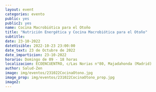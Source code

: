 ```yaml
---
layout: event
categories: evento
public: yes
public2: yes
name: Cocina Macrobiótica para el Otoño
title: "Nutrición Energética y Cocina Macrobiótica para el Otoño"
subtitle:
date: 23-10-2022
dateVisible: 2022-10-23 23:00:00
date_text: 23 de Octubre de 2022
date_imparticion: 23-10-2022
horario: Domingo de 09 - 18 horas
localizacion: ECOENCUENTRO, c/Las Norias n°80, Majadahonda (Madrid)
author: Salud-Zen
image: img/eventos/231022CocinaOtono.jpg
image_prop: img/eventos/231022CocinaOtono_prop.jpg
image2:
---
```

